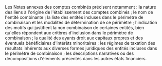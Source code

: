 Les Notes annexes des comptes combinés précisent notamment :
la nature des liens à l'origine de l'établissement des comptes combinés ;
le nom de l'entité combinante ;
la liste des entités incluses dans le périmètre de combinaison et les modalités de détermination de ce
périmètre ;
l'indication des motifs qui justifient la non combinaison de certaines entités, bien qu'elles répondent aux
critères d'inclusion dans le périmètre de combinaison ;
la qualité des ayants droit aux capitaux propres et des éventuels bénéficiaires d'intérêts minoritaires ;
les régimes de taxation des résultats inhérents aux diverses formes juridiques des entités incluses dans le
périmètre de combinaison ;
les descriptions narratives ou des décompositions d'éléments présentés dans les autres états financiers.